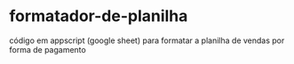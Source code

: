 # formatador-de-planilha
código em appscript (google sheet) para formatar a planilha de vendas por forma de pagamento
